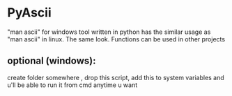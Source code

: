 # PyAscii
"man ascii" for windows
tool written in python has the similar usage as "man ascii" in linux. The same look. Functions can be used in other projects

optional (windows):
--
create folder somewhere , drop this script, add this to system variables and u'll be able to run it from cmd anytime u want
